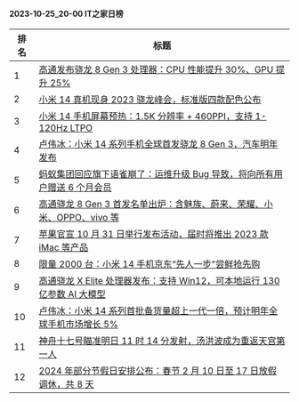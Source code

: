 #### 2023-10-25_20-00  IT之家日榜

| 排名 | 标题|
| --- | ---|
| 1 | [高通发布骁龙 8 Gen 3 处理器：CPU 性能提升 30%、GPU 提升 25%](https://www.ithome.com/0/727/354.htm) |
| 2 | [小米 14 真机现身 2023 骁龙峰会，标准版四款配色公布](https://www.ithome.com/0/727/371.htm) |
| 3 | [小米 14 手机屏幕预热：1.5K 分辨率 + 460PPI，支持 1-120Hz LTPO](https://www.ithome.com/0/727/404.htm) |
| 4 | [卢伟冰：小米 14 系列手机全球首发骁龙 8 Gen 3，汽车明年发布](https://www.ithome.com/0/727/365.htm) |
| 5 | [蚂蚁集团回应旗下语雀崩了：运维升级 Bug 导致，将向所有用户赠送 6 个月会员](https://www.ithome.com/0/727/332.htm) |
| 6 | [高通骁龙 8 Gen 3 首发名单出炉：含魅族、蔚来、荣耀、小米、OPPO、vivo 等](https://www.ithome.com/0/727/355.htm) |
| 7 | [苹果官宣 10 月 31 日举行发布活动，届时将推出 2023 款 iMac 等产品](https://www.ithome.com/0/727/345.htm) |
| 8 | [限量 2000 台：小米 14 手机京东“先人一步”尝鲜抢先购](https://www.ithome.com/0/727/554.htm) |
| 9 | [高通骁龙 X Elite 处理器发布：支持 Win12，可本地运行 130 亿参数 AI 大模型](https://www.ithome.com/0/727/353.htm) |
| 10 | [卢伟冰：小米 14 系列首批备货量超上一代一倍，预计明年全球手机市场增长 5%](https://www.ithome.com/0/727/426.htm) |
| 11 | [神舟十七号瞄准明日 11 时 14 分发射，汤洪波成为重返天宫第一人](https://www.ithome.com/0/727/392.htm) |
| 12 | [2024 年部分节假日安排公布：春节 2 月 10 日至 17 日放假调休，共 8 天](https://www.ithome.com/0/727/405.htm) |
